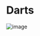 # Darts
![image](https://github.com/40412/Darts/assets/147622813/6c5383a4-1633-40a8-b2fc-c6ce34407cbb)
